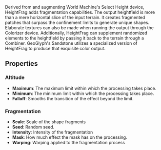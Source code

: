 Derived from and augmenting World Machine's Select Height device, HeightFrag adds fragmentation capabilities. The output heightfield is more than a mere horizontal slice of the input terrain. It creates fragmented patches that surpass the confinement limits to generate unique shapes. Elaborate textures can also be made when running the output through the Colorizer device. Additionally, HeightFrag can supplement randomized elements to the heightfield by passing it back to the terrain through a Combiner. GeoGlyph's Sandstone utilizes a specialized version of HeightFrag to produce that exquisite color output. 

## Properties

### Altitude 

- **Maximum**: The maximum limit within which the processing takes place.
- **Minimum**: The minimum limit within which the processing takes place.
- **Falloff**: Smooths the transition of the effect beyond the limit.

### Fragmentation 

- **Scale**: Scale of the shape fragments
- **Seed**: Random seed.
- **Intensity**: Intensity of the fragmentation
- **Mask**: How much effect the mask has on the processing.
- **Warping**: Warping applied to the fragmentation process




